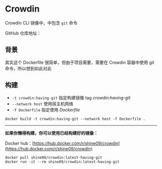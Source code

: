 # Crowdin

Crowdin CLI 镜像中，中包含 `git` 命令

GitHub 仓库地址：

## 背景

其实这个 Dockerfile 很简单，但由于项目需要，需要在 Crowdin 容器中使用 git 命令，所以想到如此对此

## 构建

- `-t crowdin:having-git` 指定构建镜像 tag *crowdin:having-git*
- `--network host` 使用宿主机网络
- `-f Dockerfile` 指定使用 *Dockerfile*

```shell
docker build -t crowdin:having-git --network host -f Dockerfile .
```

---

**如果你懒得构建，你可以使用已经构建好的镜像：**

Docker hub：[https://hub.docker.com/r/shine09/crowdin](https://hub.docker.com/r/shine09/crowdin)

```shell
docker pull shine09/crowdin:latest-having-git
docker run -it --rm shine09/crowdin:latest-having-git
```
